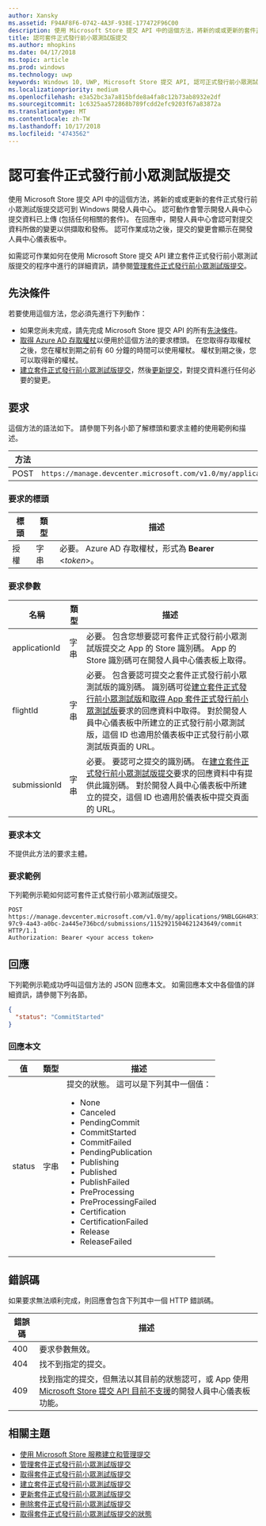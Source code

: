 ```yaml
---
author: Xansky
ms.assetid: F94AF8F6-0742-4A3F-938E-177472F96C00
description: 使用 Microsoft Store 提交 API 中的這個方法，將新的或或更新的套件正式發行前小眾測試版提交認可到 Windows 開發人員中心。
title: 認可套件正式發行前小眾測試版提交
ms.author: mhopkins
ms.date: 04/17/2018
ms.topic: article
ms.prod: windows
ms.technology: uwp
keywords: Windows 10, UWP, Microsoft Store 提交 API, 認可正式發行前小眾測試版提交
ms.localizationpriority: medium
ms.openlocfilehash: e3a52bc3a7a815bfde8a4fa8c12b73ab8932e2df
ms.sourcegitcommit: 1c6325aa572868b789fcdd2efc9203f67a83872a
ms.translationtype: MT
ms.contentlocale: zh-TW
ms.lasthandoff: 10/17/2018
ms.locfileid: "4743562"
---
```

# <a name="commit-a-package-flight-submission"></a>認可套件正式發行前小眾測試版提交

使用 Microsoft Store 提交 API 中的這個方法，將新的或或更新的套件正式發行前小眾測試版提交認可到 Windows 開發人員中心。 認可動作會警示開發人員中心提交資料已上傳 (包括任何相關的套件)。 在回應中，開發人員中心會認可對提交資料所做的變更以供擷取和發佈。 認可作業成功之後，提交的變更會顯示在開發人員中心儀表板中。

如需認可作業如何在使用 Microsoft Store 提交 API 建立套件正式發行前小眾測試版提交的程序中進行的詳細資訊，請參閱[管理套件正式發行前小眾測試版提交](manage-flight-submissions.md)。

## <a name="prerequisites"></a>先決條件

若要使用這個方法，您必須先進行下列動作：

* 如果您尚未完成，請先完成 Microsoft Store 提交 API 的所有[先決條件](create-and-manage-submissions-using-windows-store-services.md#prerequisites)。
* [取得 Azure AD 存取權杖](create-and-manage-submissions-using-windows-store-services.md#obtain-an-azure-ad-access-token)以便用於這個方法的要求標頭。 在您取得存取權杖之後，您在權杖到期之前有 60 分鐘的時間可以使用權杖。 權杖到期之後，您可以取得新的權杖。
* [建立套件正式發行前小眾測試版提交](create-a-flight-submission.md)，然後[更新提交](update-a-flight-submission.md)，對提交資料進行任何必要的變更。

## <a name="request"></a>要求

這個方法的語法如下。 請參閱下列各小節了解標頭和要求主體的使用範例和描述。

| 方法 | 要求 URI                                                      |
|--------|------------------------------------------------------------------|
| POST    | ```https://manage.devcenter.microsoft.com/v1.0/my/applications/{applicationId}/flights/{flightId}/submissions/{submissionId}/commit``` |


### <a name="request-header"></a>要求的標頭

| 標頭        | 類型   | 描述                                                                 |
|---------------|--------|-----------------------------------------------------------------------------|
| 授權 | 字串 | 必要。 Azure AD 存取權杖，形式為 **Bearer** &lt;*token*&gt;。 |


### <a name="request-parameters"></a>要求參數

| 名稱        | 類型   | 描述                                                                 |
|---------------|--------|-----------------------------------------------------------------------------|
| applicationId | 字串 | 必要。 包含您想要認可套件正式發行前小眾測試版提交之 App 的 Store 識別碼。 App 的 Store 識別碼可在開發人員中心儀表板上取得。  |
| flightId | 字串 | 必要。 包含要認可提交之套件正式發行前小眾測試版的識別碼。 識別碼可從[建立套件正式發行前小眾測試版](create-a-flight.md)和[取得 App 套件正式發行前小眾測試版](get-flights-for-an-app.md)要求的回應資料中取得。 對於開發人員中心儀表板中所建立的正式發行前小眾測試版，這個 ID 也適用於儀表板中正式發行前小眾測試版頁面的 URL。  |
| submissionId | 字串 | 必要。 要認可之提交的識別碼。 在[建立套件正式發行前小眾測試版提交](create-a-flight-submission.md)要求的回應資料中有提供此識別碼。 對於開發人員中心儀表板中所建立的提交，這個 ID 也適用於儀表板中提交頁面的 URL。  |


### <a name="request-body"></a>要求本文

不提供此方法的要求主體。

### <a name="request-example"></a>要求範例

下列範例示範如何認可套件正式發行前小眾測試版提交。

```
POST https://manage.devcenter.microsoft.com/v1.0/my/applications/9NBLGGH4R315/flights/43e448df-97c9-4a43-a0bc-2a445e736bcd/submissions/1152921504621243649/commit HTTP/1.1
Authorization: Bearer <your access token>
```

## <a name="response"></a>回應

下列範例示範成功呼叫這個方法的 JSON 回應本文。 如需回應本文中各個值的詳細資訊，請參閱下列各節。

```json
{
  "status": "CommitStarted"
}
```

### <a name="response-body"></a>回應本文

| 值      | 類型   | 描述                                                                                                                                                                                                                                                                         |
|------------|--------|----------------------------------------------------------------------------------------------------------------------------------------------------------------------------------------------------------------------------------------------------------------------------------------|
| status           | 字串  | 提交的狀態。 這可以是下列其中一個值： <ul><li>None</li><li>Canceled</li><li>PendingCommit</li><li>CommitStarted</li><li>CommitFailed</li><li>PendingPublication</li><li>Publishing</li><li>Published</li><li>PublishFailed</li><li>PreProcessing</li><li>PreProcessingFailed</li><li>Certification</li><li>CertificationFailed</li><li>Release</li><li>ReleaseFailed</li></ul>  |


## <a name="error-codes"></a>錯誤碼

如果要求無法順利完成，則回應會包含下列其中一個 HTTP 錯誤碼。

| 錯誤碼 |  描述   |
|--------|------------------|
| 400  | 要求參數無效。 |
| 404  | 找不到指定的提交。 |
| 409  | 找到指定的提交，但無法以其目前的狀態認可，或 App 使用 [Microsoft Store 提交 API 目前不支援](create-and-manage-submissions-using-windows-store-services.md#not_supported)的開發人員中心儀表板功能。 |


## <a name="related-topics"></a>相關主題

* [使用 Microsoft Store 服務建立和管理提交](create-and-manage-submissions-using-windows-store-services.md)
* [管理套件正式發行前小眾測試版提交](manage-flight-submissions.md)
* [取得套件正式發行前小眾測試版提交](get-a-flight-submission.md)
* [建立套件正式發行前小眾測試版提交](create-a-flight-submission.md)
* [更新套件正式發行前小眾測試版提交](update-a-flight-submission.md)
* [刪除套件正式發行前小眾測試版提交](delete-a-flight-submission.md)
* [取得套件正式發行前小眾測試版提交的狀態](get-status-for-a-flight-submission.md)
